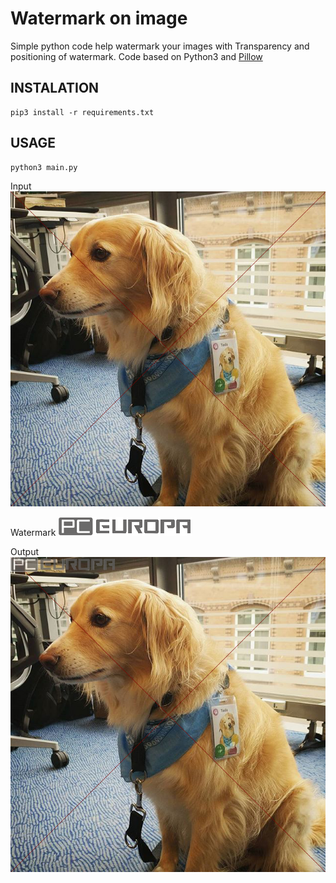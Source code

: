 # Watermark on image

Simple python code help watermark your images with Transparency and positioning of watermark.
Code based on Python3 and [Pillow](https://pillow.readthedocs.io/en/stable/)


INSTALATION
----------
```
pip3 install -r requirements.txt
```

USAGE
----------
```
python3 main.py
```

Input
![Input image](filename.png "input image")

Watermark
![watermark image](watermark.png "watermark image")

Output
![output image](output.png "output image")
